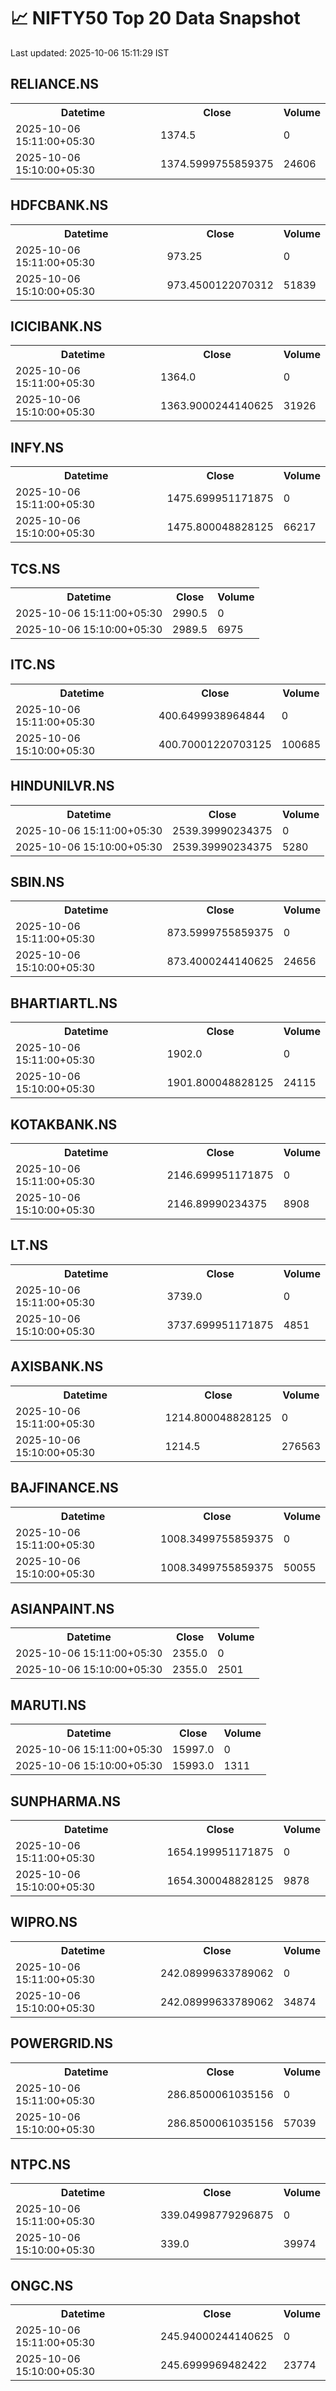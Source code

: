 # 📈 NIFTY50 Top 20 Data Snapshot

Last updated: 2025-10-06 15:11:29 IST

## RELIANCE.NS

<table>
  <tr><th>Datetime</th><th>Close</th><th>Volume</th></tr>
  <tr><td>2025-10-06 15:11:00+05:30</td><td>1374.5</td><td>0</td></tr>
  <tr><td>2025-10-06 15:10:00+05:30</td><td>1374.5999755859375</td><td>24606</td></tr>
</table>

## HDFCBANK.NS

<table>
  <tr><th>Datetime</th><th>Close</th><th>Volume</th></tr>
  <tr><td>2025-10-06 15:11:00+05:30</td><td>973.25</td><td>0</td></tr>
  <tr><td>2025-10-06 15:10:00+05:30</td><td>973.4500122070312</td><td>51839</td></tr>
</table>

## ICICIBANK.NS

<table>
  <tr><th>Datetime</th><th>Close</th><th>Volume</th></tr>
  <tr><td>2025-10-06 15:11:00+05:30</td><td>1364.0</td><td>0</td></tr>
  <tr><td>2025-10-06 15:10:00+05:30</td><td>1363.9000244140625</td><td>31926</td></tr>
</table>

## INFY.NS

<table>
  <tr><th>Datetime</th><th>Close</th><th>Volume</th></tr>
  <tr><td>2025-10-06 15:11:00+05:30</td><td>1475.699951171875</td><td>0</td></tr>
  <tr><td>2025-10-06 15:10:00+05:30</td><td>1475.800048828125</td><td>66217</td></tr>
</table>

## TCS.NS

<table>
  <tr><th>Datetime</th><th>Close</th><th>Volume</th></tr>
  <tr><td>2025-10-06 15:11:00+05:30</td><td>2990.5</td><td>0</td></tr>
  <tr><td>2025-10-06 15:10:00+05:30</td><td>2989.5</td><td>6975</td></tr>
</table>

## ITC.NS

<table>
  <tr><th>Datetime</th><th>Close</th><th>Volume</th></tr>
  <tr><td>2025-10-06 15:11:00+05:30</td><td>400.6499938964844</td><td>0</td></tr>
  <tr><td>2025-10-06 15:10:00+05:30</td><td>400.70001220703125</td><td>100685</td></tr>
</table>

## HINDUNILVR.NS

<table>
  <tr><th>Datetime</th><th>Close</th><th>Volume</th></tr>
  <tr><td>2025-10-06 15:11:00+05:30</td><td>2539.39990234375</td><td>0</td></tr>
  <tr><td>2025-10-06 15:10:00+05:30</td><td>2539.39990234375</td><td>5280</td></tr>
</table>

## SBIN.NS

<table>
  <tr><th>Datetime</th><th>Close</th><th>Volume</th></tr>
  <tr><td>2025-10-06 15:11:00+05:30</td><td>873.5999755859375</td><td>0</td></tr>
  <tr><td>2025-10-06 15:10:00+05:30</td><td>873.4000244140625</td><td>24656</td></tr>
</table>

## BHARTIARTL.NS

<table>
  <tr><th>Datetime</th><th>Close</th><th>Volume</th></tr>
  <tr><td>2025-10-06 15:11:00+05:30</td><td>1902.0</td><td>0</td></tr>
  <tr><td>2025-10-06 15:10:00+05:30</td><td>1901.800048828125</td><td>24115</td></tr>
</table>

## KOTAKBANK.NS

<table>
  <tr><th>Datetime</th><th>Close</th><th>Volume</th></tr>
  <tr><td>2025-10-06 15:11:00+05:30</td><td>2146.699951171875</td><td>0</td></tr>
  <tr><td>2025-10-06 15:10:00+05:30</td><td>2146.89990234375</td><td>8908</td></tr>
</table>

## LT.NS

<table>
  <tr><th>Datetime</th><th>Close</th><th>Volume</th></tr>
  <tr><td>2025-10-06 15:11:00+05:30</td><td>3739.0</td><td>0</td></tr>
  <tr><td>2025-10-06 15:10:00+05:30</td><td>3737.699951171875</td><td>4851</td></tr>
</table>

## AXISBANK.NS

<table>
  <tr><th>Datetime</th><th>Close</th><th>Volume</th></tr>
  <tr><td>2025-10-06 15:11:00+05:30</td><td>1214.800048828125</td><td>0</td></tr>
  <tr><td>2025-10-06 15:10:00+05:30</td><td>1214.5</td><td>276563</td></tr>
</table>

## BAJFINANCE.NS

<table>
  <tr><th>Datetime</th><th>Close</th><th>Volume</th></tr>
  <tr><td>2025-10-06 15:11:00+05:30</td><td>1008.3499755859375</td><td>0</td></tr>
  <tr><td>2025-10-06 15:10:00+05:30</td><td>1008.3499755859375</td><td>50055</td></tr>
</table>

## ASIANPAINT.NS

<table>
  <tr><th>Datetime</th><th>Close</th><th>Volume</th></tr>
  <tr><td>2025-10-06 15:11:00+05:30</td><td>2355.0</td><td>0</td></tr>
  <tr><td>2025-10-06 15:10:00+05:30</td><td>2355.0</td><td>2501</td></tr>
</table>

## MARUTI.NS

<table>
  <tr><th>Datetime</th><th>Close</th><th>Volume</th></tr>
  <tr><td>2025-10-06 15:11:00+05:30</td><td>15997.0</td><td>0</td></tr>
  <tr><td>2025-10-06 15:10:00+05:30</td><td>15993.0</td><td>1311</td></tr>
</table>

## SUNPHARMA.NS

<table>
  <tr><th>Datetime</th><th>Close</th><th>Volume</th></tr>
  <tr><td>2025-10-06 15:11:00+05:30</td><td>1654.199951171875</td><td>0</td></tr>
  <tr><td>2025-10-06 15:10:00+05:30</td><td>1654.300048828125</td><td>9878</td></tr>
</table>

## WIPRO.NS

<table>
  <tr><th>Datetime</th><th>Close</th><th>Volume</th></tr>
  <tr><td>2025-10-06 15:11:00+05:30</td><td>242.08999633789062</td><td>0</td></tr>
  <tr><td>2025-10-06 15:10:00+05:30</td><td>242.08999633789062</td><td>34874</td></tr>
</table>

## POWERGRID.NS

<table>
  <tr><th>Datetime</th><th>Close</th><th>Volume</th></tr>
  <tr><td>2025-10-06 15:11:00+05:30</td><td>286.8500061035156</td><td>0</td></tr>
  <tr><td>2025-10-06 15:10:00+05:30</td><td>286.8500061035156</td><td>57039</td></tr>
</table>

## NTPC.NS

<table>
  <tr><th>Datetime</th><th>Close</th><th>Volume</th></tr>
  <tr><td>2025-10-06 15:11:00+05:30</td><td>339.04998779296875</td><td>0</td></tr>
  <tr><td>2025-10-06 15:10:00+05:30</td><td>339.0</td><td>39974</td></tr>
</table>

## ONGC.NS

<table>
  <tr><th>Datetime</th><th>Close</th><th>Volume</th></tr>
  <tr><td>2025-10-06 15:11:00+05:30</td><td>245.94000244140625</td><td>0</td></tr>
  <tr><td>2025-10-06 15:10:00+05:30</td><td>245.6999969482422</td><td>23774</td></tr>
</table>

